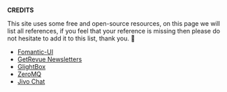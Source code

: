 **CREDITS**  

This site uses some free and open-source resources, on this page we will list all references, if you feel that your reference is missing then please do not hesitate to add it to this list, thank you. 💖  

- [Fomantic-UI](https://fomantic-ui.com/)  
- [GetRevue Newsletters](https://www.getrevue.co/)  
- [GlightBox](https://github.com/biati-digital/glightbox)  
- [ZeroMQ](https://zeromq.org/)  
- [Jivo Chat](https://www.jivochat.com/)